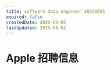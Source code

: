 ```yaml
---
title: software data engineer 20250605
expired: false
createdDate: 2025-06-05
lastUpdated: 2025-09-03
---
```


# Apple 招聘信息

<JobPostingTable job-posting-json-path="apple/data/software-data-engineer-20250605.json" />
